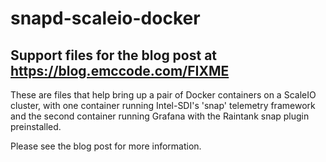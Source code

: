 # snapd-scaleio-docker
## Support files for the blog post at https://blog.emccode.com/FIXME

These are files that help bring up a pair of Docker containers on a ScaleIO cluster, with one container running Intel-SDI's 'snap' telemetry framework and the second container running Grafana with the Raintank snap plugin preinstalled.

Please see the blog post for more information.
